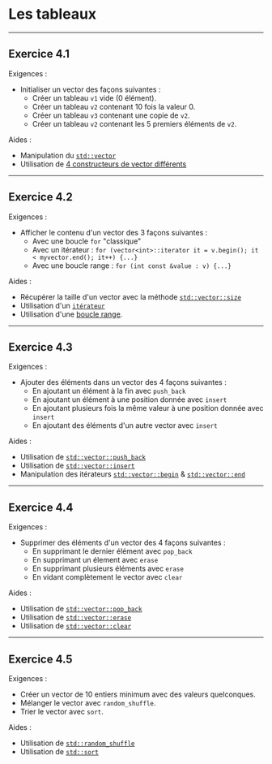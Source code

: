 # Les tableaux

---
## Exercice 4.1
Exigences :
* Initialiser un vector des façons suivantes :
  * Créer un tableau `v1` vide (0 élément).
  * Créer un tableau `v2` contenant 10 fois la valeur 0.
  * Créer un tableau `v3` contenant une copie de `v2`.
  * Créer un tableau `v2` contenant les 5 premiers éléments de `v2`.

Aides :
* Manipulation du [`std::vector`](https://fr.cppreference.com/w/cpp/container/vector)
* Utilisation de [4 constructeurs de vector différents](https://fr.cppreference.com/w/cpp/container/vector/vector)

---
## Exercice 4.2
Exigences :
* Afficher le contenu d'un vector des 3 façons suivantes :
  * Avec une boucle `for` "classique"
  * Avec un itérateur : `for (vector<int>::iterator it = v.begin(); it < myvector.end(); it++) {...}`
  * Avec une boucle range : `for (int const &value : v) {...}`

Aides :
* Récupérer la taille d'un vector avec la méthode [`std::vector::size`](https://fr.cppreference.com/w/cpp/container/vector/size)
* Utilisation d'un [`itérateur`](https://en.cppreference.com/w/cpp/named_req/RandomAccessIterator)
* Utilisation d'une [boucle range](https://fr.cppreference.com/w/cpp/language/range-for).

---
## Exercice 4.3
Exigences :
* Ajouter des éléments dans un vector des 4 façons suivantes :
  * En ajoutant un élément à la fin avec `push_back`
  * En ajoutant un élément à une position donnée avec `insert`
  * En ajoutant plusieurs fois la même valeur à une position donnée avec `insert`
  * En ajoutant des éléments d'un autre vector avec `insert`

Aides :
* Utilisation de [`std::vector::push_back`](https://fr.cppreference.com/w/cpp/container/vector/push_back)
* Utilisation de [`std::vector::insert`](https://fr.cppreference.com/w/cpp/container/vector/insert)
* Manipulation des itérateurs [`std::vector::begin`](https://fr.cppreference.com/w/cpp/container/vector/begin) & [`std::vector::end`](https://fr.cppreference.com/w/cpp/container/vector/end)

---
## Exercice 4.4
Exigences :
* Supprimer des éléments d'un vector des 4 façons suivantes :
  * En supprimant le dernier élément avec `pop_back`
  * En supprimant un élement avec `erase`
  * En supprimant plusieurs éléments avec `erase`
  * En vidant complètement le vector avec `clear`

Aides :
* Utilisation de [`std::vector::pop_back`](https://en.cppreference.com/w/cpp/container/vector/pop_back)
* Utilisation de [`std::vector::erase`](https://fr.cppreference.com/w/cpp/container/vector/erase)
* Utilisation de [`std::vector::clear`](https://en.cppreference.com/w/cpp/container/vector/clear)

---
## Exercice 4.5
Exigences :
* Créer un vector de 10 entiers minimum avec des valeurs quelconques.
* Mélanger le vector avec `random_shuffle`.
* Trier le vector avec `sort`.

Aides :
* Utilisation de [`std::random_shuffle`](https://fr.cppreference.com/w/cpp/algorithm/random_shuffle)
* Utilisation de [`std::sort`](https://fr.cppreference.com/w/cpp/algorithm/sort)

